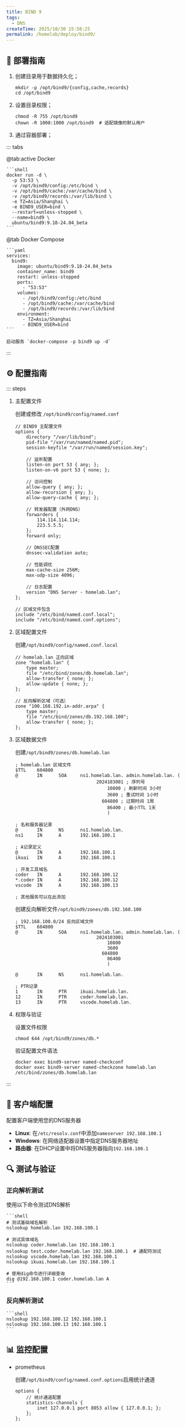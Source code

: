 ```yaml
---
title: BIND 9
tags:
  - DNS
createTime: 2025/10/30 15:58:25
permalink: /homelab/deploy/bind9/
---
```


## 🚀 部署指南

1. 创建目录用于数据持久化；

    ```shell
    mkdir -p /opt/bind9/{config,cache,records}
    cd /opt/bind9
    ```

2. 设置目录权限；

    ```shell
    chmod -R 755 /opt/bind9
    chown -R 1000:1000 /opt/bind9  # 适配镜像的默认用户
    ```

3. 通过容器部署；

::: tabs

@tab:active Docker

    ```shell
    docker run -d \
      -p 53:53 \
      -v /opt/bind9/config:/etc/bind \
      -v /opt/bind9/cache:/var/cache/bind \
      -v /opt/bind9/records:/var/lib/bind \
      -e TZ=Asia/Shanghai \
      -e BIND9_USER=bind \
      --restart=unless-stopped \
      --name=bind9 \
      ubuntu/bind9:9.18-24.04_beta
    ```

@tab Docker Compose

    ```yaml
    services:
      bind9:
        image: ubuntu/bind9:9.18-24.04_beta
        container_name: bind9
        restart: unless-stopped
        ports:
          - "53:53"
        volumes:
          - /opt/bind9/config:/etc/bind
          - /opt/bind9/cache:/var/cache/bind
          - /opt/bind9/records:/var/lib/bind
        environment:
          - TZ=Asia/Shanghai
          - BIND9_USER=bind
    ```

    启动服务 `docker-compose -p bind9 up -d`

:::

## ⚙️ 配置指南

::: steps

1. 主配置文件

    创建或修改 `/opt/bind9/config/named.conf`

    ```plaintext
    // BIND9 主配置文件
    options {
        directory "/var/lib/bind";
        pid-file "/var/run/named/named.pid";
        session-keyfile "/var/run/named/session.key";
        
        // 监听配置
        listen-on port 53 { any; };
        listen-on-v6 port 53 { none; };
        
        // 访问控制
        allow-query { any; };
        allow-recursion { any; };
        allow-query-cache { any; };
        
        // 转发器配置（外网DNS）
        forwarders { 
            114.114.114.114;
            223.5.5.5;
        };
        forward only;
        
        // DNSSEC配置
        dnssec-validation auto;
        
        // 性能调优
        max-cache-size 256M;
        max-udp-size 4096;
        
        // 日志配置
        version "DNS Server - homelab.lan";
    };

    // 区域文件包含
    include "/etc/bind/named.conf.local";
    include "/etc/bind/named.conf.options";
    ```

2. 区域配置文件

    创建`/opt/bind9/config/named.conf.local`

    ```plaintext
    // homelab.lan 正向区域
    zone "homelab.lan" {
        type master;
        file "/etc/bind/zones/db.homelab.lan";
        allow-transfer { none; };
        allow-update { none; };
    };

    // 反向解析区域（可选）
    zone "100.168.192.in-addr.arpa" {
        type master;
        file "/etc/bind/zones/db.192.168.100";
        allow-transfer { none; };
    };
    ```

3. 区域数据文件

    创建`/opt/bind9/zones/db.homelab.lan`

    ```plaintext
    ; homelab.lan 区域文件
    $TTL    604800
    @       IN      SOA     ns1.homelab.lan. admin.homelab.lan. (
                                  2024103001 ; 序列号
                                      10800 ; 刷新时间 3小时
                                      3600 ; 重试时间 1小时
                                    604800 ; 过期时间 1周
                                      86400 ; 最小TTL 1天
                                      )

    ; 名称服务器记录
    @       IN      NS      ns1.homelab.lan.
    ns1     IN      A       192.168.100.1

    ; A记录定义
    @       IN      A       192.168.100.1
    ikuai   IN      A       192.168.100.1

    ; 开发工具域名
    coder   IN      A       192.168.100.12
    *.coder IN      A       192.168.100.12
    vscode  IN      A       192.168.100.13

    ; 其他服务可以在此添加
    ```

    创建反向解析文件`/opt/bind9/zones/db.192.168.100`

    ```plaintext
    ; 192.168.100.0/24 反向区域文件
    $TTL    604800
    @       IN      SOA     ns1.homelab.lan. admin.homelab.lan. (
                                  2024103001
                                      10800
                                      3600
                                    604800
                                      86400
                                      )

    @       IN      NS      ns1.homelab.lan.

    ; PTR记录
    1       IN      PTR     ikuai.homelab.lan.
    12      IN      PTR     coder.homelab.lan.
    13      IN      PTR     vscode.homelab.lan.
    ```

4. 权限与验证

    设置文件权限

    ```shell
    chmod 644 /opt/bind9/zones/db.*
    ```

    验证配置文件语法

    ```shell
    docker exec bind9-server named-checkconf
    docker exec bind9-server named-checkzone homelab.lan /etc/bind/zones/db.homelab.lan
    ```

:::

## 🎯 客户端配置

配置客户端使用您的DNS服务器

- **Linux**: 在`/etc/resolv.conf`中添加`nameserver 192.168.100.1`
- **Windows**: 在网络适配器设置中指定DNS服务器地址
- **路由器**: 在DHCP设置中将DNS服务器指向`192.168.100.1`

## 🔍 测试与验证

### 正向解析测试

使用以下命令测试DNS解析

    ```shell
    # 测试基础域名解析
    nslookup homelab.lan 192.168.100.1

    # 测试具体域名
    nslookup coder.homelab.lan 192.168.100.1
    nslookup test.coder.homelab.lan 192.168.100.1  # 通配符测试
    nslookup vscode.homelab.lan 192.168.100.1
    nslookup ikuai.homelab.lan 192.168.100.1

    # 使用dig命令进行详细查询
    dig @192.168.100.1 coder.homelab.lan A
    ```

### 反向解析测试

    ```shell
    nslookup 192.168.100.12 192.168.100.1
    nslookup 192.168.100.13 192.168.100.1
    ```

## 📊 监控配置

- prometheus

    创建`/opt/bind9/config/named.conf.options`启用统计通道

    ```shell
    options {        
        // 统计通道配置
        statistics-channels {
            inet 127.0.0.1 port 8053 allow { 127.0.0.1; };
        };
    };
    ```
